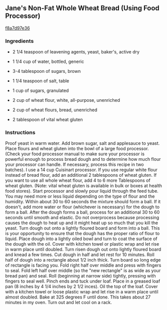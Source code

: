 ## Jane's Non-Fat Whole Wheat Bread (Using Food Processor)

[f8a7d97e36](http://www.food.com/recipe/janes-non-fat-whole-wheat-bread-using-food-processor-221328)

### Ingredients

 - 2 1/4 teaspoon of leavening agents, yeast, baker's, active dry

 - 1 1/4 cup of water, bottled, generic

 - 3-4 tablespoon of sugars, brown

 - 1 1/4 teaspoon of salt, table

 - 1 cup of sugars, granulated

 - 2 cup of wheat flour, white, all-purpose, unenriched

 - 2 cup of wheat flours, bread, unenriched

 - 2 tablespoon of vital wheat gluten

### Instructions

Proof yeast in warm water. Add brown sugar, salt and applesauce to yeast. Place flours and wheat gluten into the bowl of a large food processor. (Check your food processor manual to make sure your processor is powerful enough to process bread dough and to determine how much flour your processor can handle. If necessary, process this recipe in two batches). I use a 14 cup Cuisinart processor. If you use regular white flour instead of bread flour, add an additional 2 tablespoons of wheat gluten. If you want to use all whole wheat flour, add 4 to 6 more Tablespoons of wheat gluten. (Note: vital wheat gluten is available in bulk or boxes at health food stores). Start processor and slowly pour liquid through the feed tube. You may need more or less liquid depending on the type of flour and the humidity. Within about 30 to 60 seconds the mixture should form a ball. If it doesn't, add more water or flour (whichever is necessary) for the dough to form a ball. After the dough forms a ball, process for an additional 30 to 60 seconds until smooth and elastic. Do not overprocess because processing causes the dough to heat up and it might heat up so much that you kill the yeast. Turn dough out onto a lightly floured board and form into a ball. This is your opportunity to ensure that the dough has the proper ratio of flour to liquid. Place dough into a lightly oiled bowl and turn to coat the surface of the dough with the oil. Cover with kitchen towel or plastic wrap and let rise in warm place until doubled. Turn risen dough out onto lightly floured board and knead a few times. Cut dough in half and let rest for 10 minutes. Roll half of dough into a rectangle about 1/2 inch thick. Turn board so long edge of rectangle is facing you. Fold right half over middle and press with fingers to seal. Fold left half over middle (so the "new rectangle" is as wide as your bread pan) and seal. Roll (beginning at narrow side) tightly, pressing with fingers to seal well. Pinch ends and tuck under loaf. Place in a greased loaf pan (8 inches by 4 1/4 inches by 2 1/2 inces). Oil the top of the loaf. Cover with a kitchen towel or loose plastic wrap and let rise in a warm place until almost doubled. Bake at 325 degrees F until done. This takes about 27 minutes in my oven. Turn out and let cool on a rack.